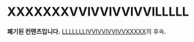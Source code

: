 # XXXXXXXVVIVVIVVIVVILLLLL

**폐기된 컨텐츠입니다.** [LLLLLLLIVVIVVIVVIVVXXXXX](https://github.com/Komtents/LLLLLLLIVVIVVIVVIVVXXXXX)의 후속.

